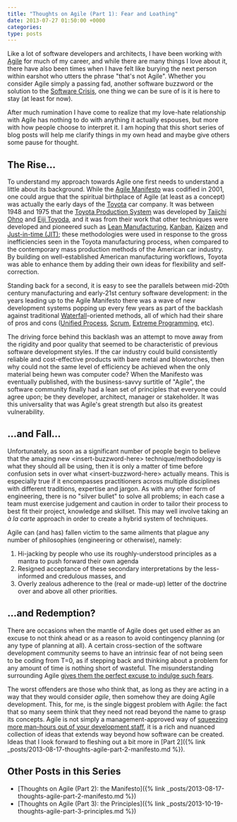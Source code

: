 ```yaml
---
title: "Thoughts on Agile (Part 1): Fear and Loathing"
date: 2013-07-27 01:50:00 +0000
categories:
type: posts
---
```

Like a lot of software developers and architects, I have been working with [Agile](https://en.wikipedia.org/wiki/Agile_software_development) for much of my career, and while there are many things I love about it, there have also been times when I have felt like burying the next person within earshot who utters the phrase "that's not Agile". Whether you consider Agile simply a passing fad, another software buzzword or the solution to the [Software Crisis](https://en.wikipedia.org/wiki/Software_crisis), one thing we can be sure of is it is here to stay (at least for now).

After much rumination I have come to realize that my love-hate relationship with Agile has nothing to do with anything it actually espouses, but more with how people choose to interpret it. I am hoping that this short series of blog posts will help me clarify things in my own head and maybe give others some pause for thought.

## The Rise...

To understand my approach towards Agile one first needs to understand a little about its background. While the [Agile Manifesto](https://agilemanifesto.org/) was codified in 2001, one could argue that the spiritual birthplace of Agile (at least as a concept) was actually the early days of the [Toyota](https://en.wikipedia.org/wiki/Toyota) car company. It was between 1948 and 1975 that the [Toyota Production System](https://en.wikipedia.org/wiki/Toyota_Production_System) was developed by [Taiichi Ohno](https://en.wikipedia.org/wiki/Taiichi_Ohno) and [Eiji Toyoda](https://en.wikipedia.org/wiki/Eiji_Toyoda), and it was from their work that other techniques were developed and pioneered such as [Lean Manufacturing](https://en.wikipedia.org/wiki/Lean_manufacturing), [Kanban](https://en.wikipedia.org/wiki/Kanban), [Kaizen](https://en.wikipedia.org/wiki/Kaizen) and [Just-in-time (JIT)](https://en.wikipedia.org/wiki/Just_in_time_(business)); these methodologies were used in response to the gross inefficiencies seen in the Toyota manufacturing process, when compared to the contemporary mass production methods of the American car industry. By building on well-established American manufacturing workflows, Toyota was able to enhance them by adding their own ideas for flexibility and self-correction.

Standing back for a second, it is easy to see the parallels between mid-20th century manufacturing and early-21st century software development: in the years leading up to the Agile Manifesto there was a wave of new development systems popping up every few years as part of the backlash against traditional [Waterfall](https://en.wikipedia.org/wiki/Waterfall_model)-oriented methods, all of which had their share of pros and cons ([Unified Process](https://en.wikipedia.org/wiki/Unified_Process), [Scrum](https://en.wikipedia.org/wiki/Scrum_(software_development)), [Extreme Programming](https://en.wikipedia.org/wiki/Extreme_programming), etc).

The driving force behind this backlash was an attempt to move away from the rigidity and poor quality that seemed to be characteristic of previous software development styles. If the car industry could build consistently reliable and cost-effective products with bare metal and blowtorches, then why could not the same level of efficiency be achieved when the only material being hewn was computer code? When the Manifesto was eventually published, with the business-savvy surtitle of "Agile", the software community finally had a lean set of principles that everyone could agree upon; be they developer, architect, manager or stakeholder. It was this universality that was Agile's great strength but also its greatest vulnerability.

## ...and Fall...

Unfortunately, as soon as a significant number of people begin to believe that the amazing new \<insert-buzzword-here\> technique/methodology is what they should all be using, then it is only a matter of time before confusion sets in over what \<insert-buzzword-here\> actually means. This is especially true if it encompasses practitioners across multiple disciplines with different traditions, expertise and jargon. As with any other form of engineering, there is no "silver bullet" to solve all problems; in each case a team must exercise judgement and caution in order to tailor their process to best fit their project, knowledge and skillset. This may well involve taking an _à la carte_ approach in order to create a hybrid system of techniques.

Agile can (and has) fallen victim to the same ailments that plague any number of philosophies (engineering or otherwise), namely:

1. Hi-jacking by people who use its roughly-understood principles as a mantra to push forward their own agenda
1. Resigned acceptance of these secondary interpretations by the less-informed and credulous masses, and
1. Overly zealous adherence to the (real or made-up) letter of the doctrine over and above all other priorities.

## ...and Redemption?

There are occasions when the mantle of Agile does get used either as an excuse to not think ahead or as a reason to avoid contingency planning (or any type of planning at all). A certain cross-section of the software development community seems to have an intrinsic fear of not being seen to be coding from T=0, as if stepping back and thinking about a problem for any amount of time is nothing short of wasteful. The misunderstanding surrounding Agile [gives them the perfect excuse to indulge such fears](https://dilbert.com/strips/comic/2007-11-26/).

The worst offenders are those who think that, as long as they are acting in a way that they would consider _agile_, then somehow they are doing Agile development. This, for me, is the single biggest problem with Agile: the fact that so many seem think that they need not read beyond the name to grasp its concepts. Agile is not simply a management-approved way of [squeezing more man-hours out of your development staff](https://dilbert.com/strips/comic/2005-11-16/), it is a rich and nuanced collection of ideas that extends way beyond how software can be created. Ideas that I look forward to fleshing out a bit more in [Part 2]({% link _posts/2013-08-17-thoughts-agile-part-2-manifesto.md %}).

## Other Posts in this Series

* [Thoughts on Agile (Part 2): the Manifesto]({% link _posts/2013-08-17-thoughts-agile-part-2-manifesto.md %})
* [Thoughts on Agile (Part 3): the Principles]({% link _posts/2013-10-19-thoughts-agile-part-3-principles.md %})

